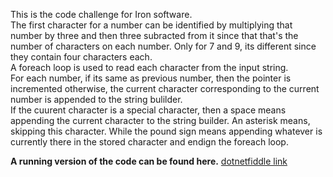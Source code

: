 This is the code challenge for Iron software.  
The first character for a number can be identified by multiplying that number by three and then three subracted from it since that that's the number of characters on each number. Only for 7 and 9, its different since they contain four characters each.  
A foreach loop is used to read each character from the input string.  
For each number, if its same as previous number, then the pointer is incremented otherwise, the current character corresponding to the current number is appended to the string bulilder.  
If the cuurent character is a special character, then a space means appending the current character to the string builder. An asterisk means, skipping this character. While the pound sign means appending whatever is currently there in the stored character and endign the foreach loop.  

**A running version of the code can be found here.** [dotnetfiddle link](https://dotnetfiddle.net/0347OX)
